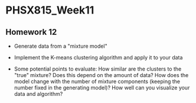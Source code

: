 # PHSX815_Week11
## Homework 12

- Generate data from a "mixture model"

- Implement the K-means clustering algorithm and apply it to your data

- Some potential points to evaluate: How similar are the clusters to the "true" mixture? Does this depend on the amount of data? How does the model change with the number of mixture components (keeping the number fixed in the generating model)? How well can you visualize your data and algorithm?
